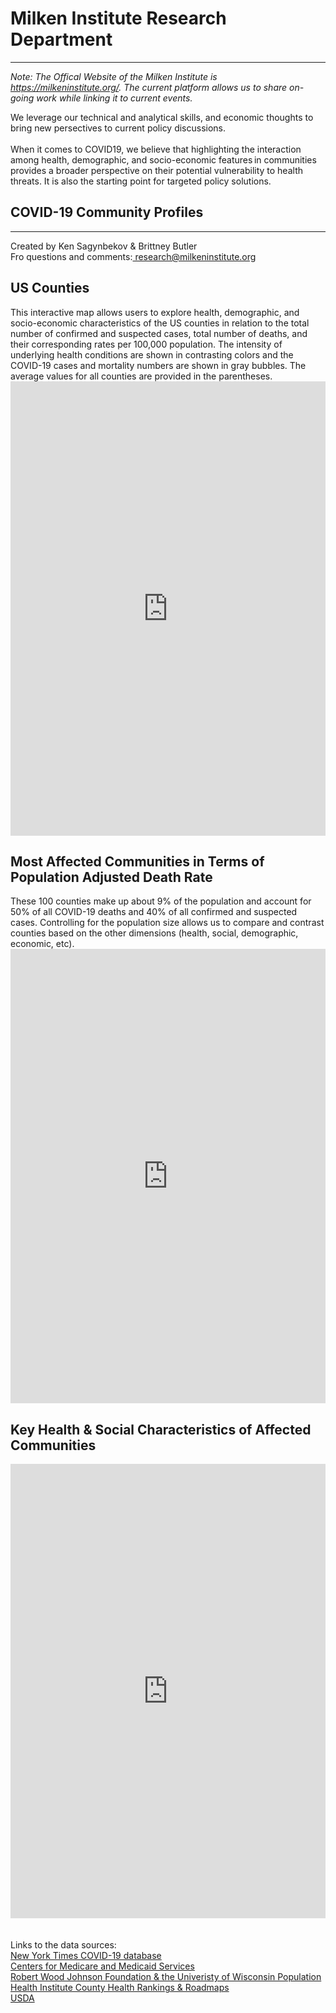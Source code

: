 <br><br>
<H1><b>Milken Institute Research Department </b></H1><Hr>
<i>Note: The Offical Website of the Milken Institute is <a href="https://milkeninstitute.org" target="_blank">https://milkeninstitute.org/</a>.  The current platform allows us to share on-going work while linking it to current events.</i>

We leverage our technical and analytical skills, and economic thoughts to bring new persectives to current policy discussions.<br><br>
When it comes to COVID19, we believe that highlighting the interaction among health, demographic, and socio-economic features in communities provides a broader perspective on their potential vulnerability to health threats. It is also the starting point for targeted policy solutions. <Br>
  
<H2><b> COVID-19 Community Profiles</b> </H2> <Hr>
Created by Ken Sagynbekov & Brittney Butler <br> 
Fro questions and comments:<a href="mailto:research@milkeninstitute.org"> research@milkeninstitute.org </a><br> 
  
<H2>US Counties </H2>
This interactive map allows users to explore health, demographic, and socio-economic characteristics of the US counties in relation to the total number of confirmed and suspected cases, total number of deaths, and their corresponding rates per 100,000 population. The intensity of underlying health conditions are shown in contrasting colors and the COVID-19 cases and mortality numbers are shown in gray bubbles. The average values for all counties are provided in the parentheses. 

<iframe src="https://public.tableau.com/views/May11Map/Map?:display_count=y&publish=yes&:origin=viz_share_link" width="100%" height="727" frameborder="0"></iframe>

<H2>Most Affected Communities in Terms of Population Adjusted Death Rate </H2>
These 100 counties make up about 9% of the population and account for 50% of all COVID-19 deaths and 40% of all confirmed and suspected cases. Controlling for the population size allows us to compare and contrast counties based on the other dimensions (health, social, demographic, economic, etc).

<center><iframe src="https://public.tableau.com/views/100May11/Map?:display_count=y&publish=yes&:origin=viz_share_link" width="100%" height="727" frameborder="0"></iframe></center>


<H2>Key Health & Social Characteristics of Affected Communities </H2>
<center><iframe src="https://public.tableau.com/views/Table_15894891188610/Table?:display_count=y&publish=yes&:origin=viz_share_link" width="100%" height="727" frameborder="0"></iframe></center>

<br>
<br>
<Bh>
Links to the data sources:<br>
<a href="https://www.nytimes.com/interactive/2020/us/coronavirus-us-cases.html" target="_blank">New York Times COVID-19 database</a><br>
<a href="https://www.cms.gov/Research-Statistics-Data-and-Systems/Statistics-Trends-and-Reports/Chronic-Conditions/CC_Main" target="_blank"> Centers for Medicare and Medicaid Services</a> <Br>
<a href= "https://www.countyhealthrankings.org/explore-health-rankings/rankings-data-documentation" target="_blank"> Robert Wood Johnson Foundation & the Univeristy of Wisconsin Population Health Institute County Health Rankings & Roadmaps</a> <Br>
 <a href=" https://www.ers.usda.gov/data-products/county-level-data-sets/" target="_blank"> USDA </a> <Br>


